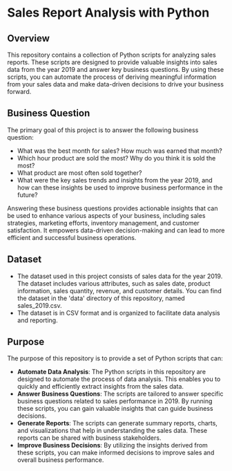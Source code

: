 # Sales Report Analysis with Python
## Overview

This repository contains a collection of Python scripts for analyzing sales reports. These scripts are designed to provide valuable insights into sales data from the year 2019 and answer key business questions. By using these scripts, you can automate the process of deriving meaningful information from your sales data and make data-driven decisions to drive your business forward.

## Business Question

The primary goal of this project is to answer the following business question:
- What was the best month for sales? How much was earned that month?
- Which hour product are sold the most? Why do you think it is sold the most?
- What product are most often sold together?
- What were the key sales trends and insights from the year 2019, and how can these insights be used to improve business performance in the future?

Answering these business questions provides actionable insights that can be used to enhance various aspects of your business, including sales strategies, marketing efforts, inventory management, and customer satisfaction. It empowers data-driven decision-making and can lead to more efficient and successful business operations.

## Dataset
- The dataset used in this project consists of sales data for the year 2019. The dataset includes various attributes, such as sales date, product information, sales quantity, revenue, and customer details. You can find the dataset in the 'data' directory of this repository, named sales_2019.csv.
- The dataset is in CSV format and is organized to facilitate data analysis and reporting.

## Purpose
The purpose of this repository is to provide a set of Python scripts that can:
- **Automate Data Analysis**: The Python scripts in this repository are designed to automate the process of data analysis. This enables you to quickly and efficiently extract insights from the sales data.
- **Answer Business Questions**: The scripts are tailored to answer specific business questions related to sales performance in 2019. By running these scripts, you can gain valuable insights that can guide business decisions.
- **Generate Reports**: The scripts can generate summary reports, charts, and visualizations that help in understanding the sales data. These reports can be shared with business stakeholders.
- **Improve Business Decisions**: By utilizing the insights derived from these scripts, you can make informed decisions to improve sales and overall business performance.
